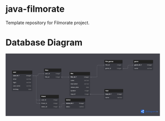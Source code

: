 # java-filmorate
Template repository for Filmorate project.

# Database Diagram
![DatabaseDiagram.png](DatabaseDiagram.png) 